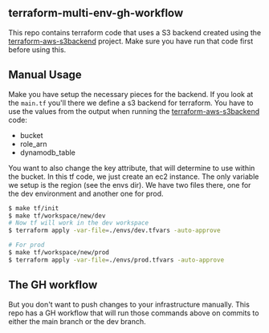 ## terraform-multi-env-gh-workflow

This repo contains terraform code that uses a S3 backend created using
the [terraform-aws-s3backend](https://github.com/TuftsUniversity/terraform-multi-env-gh-workflow)
project. Make sure you have run that code first before using this.

## Manual Usage

Make you have setup the necessary pieces for the backend.
If you look at the `main.tf` you'll there we define a s3 backend for terraform. You have to use
the values from the output when running the [terraform-aws-s3backend](https://github.com/TuftsUniversity/terraform-multi-env-gh-workflow)
code:

- bucket
- role_arn
- dynamodb_table

You want to also change the key attribute, that will determine to use within the bucket.
In this tf code, we just create an ec2 instance. The only variable we setup is the region (see the envs dir).
We have two files there, one for the dev environment and another one for prod.

```sh
$ make tf/init
$ make tf/workspace/new/dev
# Now tf will work in the dev workspace
$ terraform apply -var-file=./envs/dev.tfvars -auto-approve

# For prod
$ make tf/workspace/new/prod
$ terraform apply -var-file=./envs/prod.tfvars -auto-approve
```

## The GH workflow

But you don't want to push changes to your infrastructure manually.
This repo has a GH workflow that will run those commands above on commits to either
the main branch or the dev branch.

